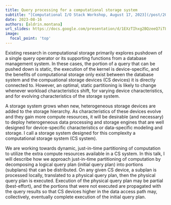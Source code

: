 ```yaml
---
title: Query processing for a computational storage system
subtitle: "[Computational I/O Stack Workshop, August 17, 2023](/post/20230718-aug17/)"
date: 2023-08-16
authors: [aldrin.montana]
url_slides: https://docs.google.com/presentation/d/1EXzTIhxg2BQzeeQ7iTLB8j9LTkVjEQTkbj48cfLqWPc/edit?usp=sharing
image:
  focal_point: 'top'
---
```


Existing research in computational storage primarily explores pushdown of a single query
operator or its supporting functions from a database management system. In these cases,
the portion of a query that can be pushed down is static, the execution of the kernel is
device-specific, and the benefits of computational storage only exist between the database
system and the compuational storage devices (CS devices) it is directly connected to.
However, an optimal, static partitioning is likely to change whenever workload
characteristics shift, for varying device characteristics, and for evolving
characteristics of the storage system.

A storage system grows when new, heterogeneous storage devices are added to the storage
hierarchy. As characteristics of these devices evolve and they gain more compute
resources, it will be desirable (and necessary) to deploy heterogeneous data processing
and storage engines that are well designed for device-specific characteristics or
data-specific modeling and storage. I call a storage system designed for this complexity a
computational storage system (CS system).

We are working towards dynamic, just-in-time partitioning of computation to utilize the
extra compute resources available in a CS system. In this talk, I will describe how we
approach just-in-time partitioning of computation by decomposing a logical query plan
(initial query plan) into portions (subplans) that can be distributed. On any given CS
device, a subplan is processed locally, translated to a physical query plan, then the
physical query plan is executed. Execution of the physical query plan may be partial
(best-effort), and the portions that were not executed are propagated with the query
results so that CS devices higher in the data access path may, collectively, eventually
complete execution of the initial query plan.

